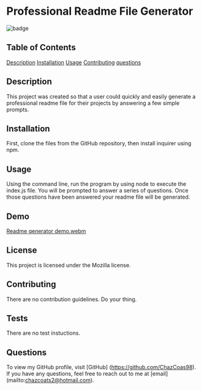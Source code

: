 # Professional Readme File Generator

  ![badge](https://img.shields.io/badge/license-Mozilla-blue.svg)

  ## Table of Contents
  [Description](#description)
  [Installation](#installation)
  [Usage](#usage)
  [Contributing](#contributing)
  [questions](#questions)


  ## Description
  This project was created so that a user could quickly and easily generate a professional readme file for their projects by answering a few simple prompts.

  ## Installation
  First, clone the files from the GitHub repository, then install inquirer using npm.

  ## Usage 
  Using the command line, run the program by using node to execute the index.js file. You will be prompted to answer a series of questions. Once those questions have been answered your readme file will be generated.

  ## Demo
  [Readme generator demo.webm](https://github.com/ChazCoats98/Node-Readme-Generator/assets/134428862/7bb7b60d-daa4-4e2f-9641-07b10e983a77)


  ## License
  This project is licensed under the Mozilla license.

  ## Contributing
  There are no contribution guidelines. Do your thing.

  ## Tests
  There are no test instuctions.

  ## Questions
  To view my GitHub profile, visit [GitHub] (https://github.com/ChazCoas98).
  <br/>
  If you have any questions, feel free to reach out to me at [email] (mailto:chazcoats2@hotmail.com).


